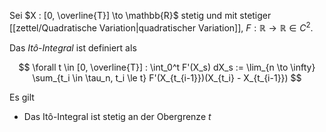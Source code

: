 Sei $X : [0, \overline{T}] \to \mathbb{R}$ stetig und mit stetiger [[zettel/Quadratische Variation|quadratischer Variation]], $F : \mathbb{R} \to \mathbb{R} \in C^2$.

Das *Itô-Integral* ist definiert als

$$
	\forall t \in [0, \overline{T}] : \int_0^t F'(X_s) dX_s := \lim_{n \to \infty} \sum_{t_i \in \tau_n, t_i \le t} F'(X_{t_{i-1}})(X_{t_i} - X_{t_{i-1}})
$$

Es gilt
- Das Itô-Integral ist stetig an der Obergrenze $t$